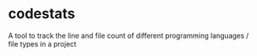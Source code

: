 # codestats
A tool to track the line and file count of different programming languages / file types in a project
